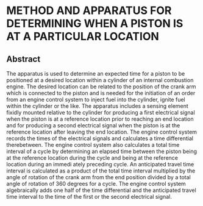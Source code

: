 # METHOD AND APPARATUS FOR DETERMINING WHEN A PISTON IS AT A PARTICULAR LOCATION

## Abstract
The apparatus is used to determine an expected time for a piston to be positioned at a desired location within a cylinder of an internal combustion engine. The desired location can be related to the position of the crank arm which is connected to the piston and is needed for the initiation of an order from an engine control system to inject fuel into the cylinder, ignite fuel within the cylinder or the like. The apparatus includes a sensing element fixidly mounted relative to the cylinder for producing a first electrical signal when the piston is at a reference location prior to reaching an end location and for producing a second electrical signal when the piston is at the reference location after leaving the end location. The engine control system records the times of the electrical signals and calculates a time differential therebetween. The engine control system also calculates a total time interval of a cycle by determining an elapsed time between the piston being at the reference location during the cycle and being at the reference location during an immedi ately preceding cycle. An anticipated travel time interval is calculated as a product of the total time interval multiplied by the angle of rotation of the crank arm from the end position divided by a total angle of rotation of 360 degrees for a cycle. The engine control system algebraically adds one half of the time differential and the anticipated travel time interval to the time of the first or the second electrical signal.